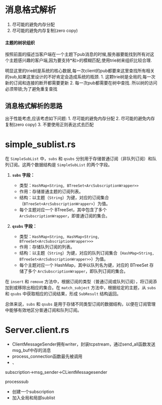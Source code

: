 # 消息格式解析

1. 尽可能的避免内存分配 
2. 尽可能的避免内存复制(zero copy) 

#### 主题的树状组织

按照前面的描述当客户端在一个主题下pub消息的时候,服务器要能找到所有对这个主题感兴趣的客户端,因为要支持*和>的模糊匹配,使用trie树来组织比较合理.

明显这里的trie树是系统的核心数据,每一次client的pub都要来这里查找所有相关的sub,如果这里设计的不好肯定会造成系统的瓶颈. 1. 这颗trie树是全局的,每一次新的订阅和连接的断开都需要更新 2. 每一次pub都需要在树中查找. 所以树的访问必须带锁;为了避免重复查找



## 消息格式解析的思路

出于性能考虑,应该考虑如下问题: 1. 尽可能的避免内存分配 2. 尽可能的避免内存复制(zero copy) 3. 不要使用正则表达式去匹配

# simple_sublist.rs

在 `SimpleSubList` 中，`subs` 和 `qsubs` 分别用于存储普通订阅（非队列订阅）和队列订阅。这两个数据结构是 `SimpleSubList` 的两个字段。

1. **`subs` 字段：**
   - 类型：`HashMap<String, BTreeSet<ArcSubscriptionWrapper>>`
   - 作用：存储普通主题的订阅列表。
   - 结构：以主题（`String`）为键，对应的订阅集合（`BTreeSet<ArcSubscriptionWrapper>`）为值。
   - 每个主题对应一个 BTreeSet，其中包含了多个 `ArcSubscriptionWrapper`，即普通订阅的集合。

2. **`qsubs` 字段：**
   - 类型：`HashMap<String, HashMap<String, BTreeSet<ArcSubscriptionWrapper>>>`
   - 作用：存储队列订阅的列表。
   - 结构：以主题（`String`）为键，对应的队列订阅集合（`HashMap<String, BTreeSet<ArcSubscriptionWrapper>>`）为值。
   - 每个主题对应一个 HashMap，其中以队列名为键，对应的 BTreeSet 存储了多个 `ArcSubscriptionWrapper`，即队列订阅的集合。

在 `insert` 和 `remove` 方法中，根据订阅的类型（普通订阅或队列订阅），将订阅添加到或移除出相应的集合。在 `match_subject` 方法中，根据给定的主题，从 `subs` 和 `qsubs` 中获取相应的订阅结果，形成 `SubResult` 结构返回。

总体来说，`subs` 和 `qsubs` 是用于存储不同类型订阅的数据结构，以便在订阅管理中能够有效地区分普通订阅和队列订阅。

# Server.client.rs

- ClientMessageSender拥有writer，封装tcpstream，通过send_all函数发送msg_buf中存的消息
- process_connection函数最先被调用
- 、

subscription->msg_sender->CLientMessagesender

processsub

- 创建一个subscription
- 加入全局和局部sublist